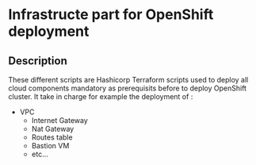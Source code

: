 # Infrastructe part for OpenShift deployment

## Description

These different scripts are Hashicorp Terraform scripts used to deploy all cloud components mandatory as prerequisits before to deploy OpenShift cluster. It take in charge for example the deployment of :  
* VPC  
    * Internet Gateway
    * Nat Gateway
    * Routes table
    * Bastion VM
    * etc...    

